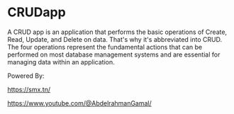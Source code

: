 # CRUDapp
A CRUD app is an application that performs the basic operations of Create, Read, Update, and Delete on data. That's why it's abbreviated into CRUD. The four operations represent the fundamental actions that can be performed on most database management systems and are essential for managing data within an application.

Powered By:

https://smx.tn/

https://www.youtube.com/@AbdelrahmanGamal/
